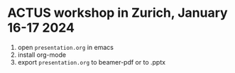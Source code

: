 # ACTUS workshop in Zurich, January 16-17 2024

1. open `presentation.org` in emacs
2. install org-mode
3. export `presentation.org` to beamer-pdf or to .pptx
